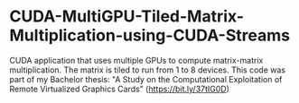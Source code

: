 # CUDA-MultiGPU-Tiled-Matrix-Multiplication-using-CUDA-Streams
CUDA application that uses multiple GPUs to compute matrix-matrix multiplication. The matrix is tiled to run from 1 to 8 devices. This code was part of my Bachelor thesis: "A Study on the Computational Exploitation of Remote Virtualized Graphics Cards" (https://bit.ly/37tIG0D)

